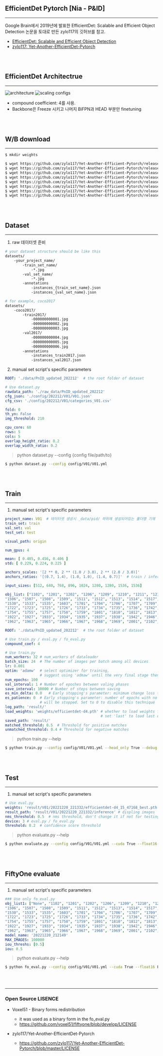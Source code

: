 ## EfficientDet Pytorch [Nia - P&ID]
---

Google Brain에서 2019년에 발표한 EfficientDet: Scalable and Efficient Object Detection 논문을 토대로 만든 zylo117의 깃허브를 참고.

- [EfficientDet: Scalable and Efficient Object Detection](https://arxiv.org/pdf/1911.09070.pdf)
- [zylo117: Yet-Another-EfficientDet-Pytorch](https://github.com/zylo117/Yet-Another-EfficientDet-Pytorch)

<br/>
<br/>

## EfficientDet Architectrue
---
![architecture](https://user-images.githubusercontent.com/94345086/210199690-4ca071e8-2e27-4656-a70c-a95564c34ca2.png)
![scaling configs](https://user-images.githubusercontent.com/94345086/210199692-0af87997-aad3-427b-aaf6-0f70887ebfef.png)

- compound coefficient: 4를 사용.
- Backbone은 Freeze 시키고 나머지 BiFPN과 HEAD 부분만 finetuning

<br/>
<br/>

## W/B download
---
```bash
$ mkdir weights

$ wget https://github.com/zylo117/Yet-Another-Efficient-Pytorch/releases/download/1.0/efficientdet-d0.pth -P ./weights
$ wget https://github.com/zylo117/Yet-Another-Efficient-Pytorch/releases/download/1.0/efficientdet-d1.pth -P ./weights
$ wget https://github.com/zylo117/Yet-Another-Efficient-Pytorch/releases/download/1.0/efficientdet-d2.pth -P ./weights
$ wget https://github.com/zylo117/Yet-Another-Efficient-Pytorch/releases/download/1.0/efficientdet-d3.pth -P ./weights
$ wget https://github.com/zylo117/Yet-Another-Efficient-Pytorch/releases/download/1.0/efficientdet-d4.pth -P ./weights
$ wget https://github.com/zylo117/Yet-Another-Efficient-Pytorch/releases/download/1.0/efficientdet-d5.pth -P ./weights
$ wget https://github.com/zylo117/Yet-Another-Efficient-Pytorch/releases/download/1.0/efficientdet-d6.pth -P ./weights
$ wget https://github.com/zylo117/Yet-Another-Efficient-Pytorch/releases/download/1.0/efficientdet-d7.pth -P ./weights
```

<br/>
<br/>

## Dataset
---
1. raw 데이터셋 준비
```bash
# your dataset structure should be like this
datasets/
    -your_project_name/
        -train_set_name/
            -*.jpg
        -val_set_name/
            -*.jpg
        -annotations
            -instances_{train_set_name}.json
            -instances_{val_set_name}.json

# for example, coco2017
datasets/
    -coco2017/
        -train2017/
            -000000000001.jpg
            -000000000002.jpg
            -000000000003.jpg
        -val2017/
            -000000000004.jpg
            -000000000005.jpg
            -000000000006.jpg
        -annotations
            -instances_train2017.json
            -instances_val2017.json
```
2. manual set script's specific parameters
```yml
ROOT: './data/PnID_updated_202212'  # the root folder of dataset

# Use dataset.py
rawdata_path: './raw_data/PnID_updated_202212'
cfg_json: './config/202212/V01/V01.json'
cfg_csv: './config/202212/V01/categories_V01.csv'

fold: 0
th_yn: False
img_threshold: 210

cpu_core: 60
rows: 5
cols: 5
overlap_height_ratio: 0.2
overlap_width_ratio: 0.2
```
> python dataset.py --config {config file/path/to}
```bash
$ python dataset.py --config config/V01/V01.yml
```

<br/>
<br/>

## Train
---
1. manual set script's specific parameters
```yaml
project_name: V01  # 데이터셋 생성시 _data/pid/ 하위에 생성되어있는 폴더명 기재
train_set: train
val_set: val
test_set: test

visual_path: origin

num_gpus: 4

mean: [ 0.485, 0.456, 0.406 ]
std: [ 0.229, 0.224, 0.225 ]

anchors_scales: '[2 ** 0, 2 ** (1.0 / 3.0), 2 ** (2.0 / 3.0)]'
anchors_ratios: '[(0.7, 1.4), (1.0, 1.0), (1.4, 0.7)]'  # train / inference

input_sizes: [512, 640, 768, 896, 1024, 1280, 1280, 1536, 1536]

obj_list: ["1102", "1201", "1202", "1206", "1209", "1210", "1211", "1212", "1301", "1401", "1501", "1502", "1504", "1505",
"1506", "1507", "1508", "1509", "1511", "1512", "1513", "1514", "1517", "1518", "1519", "1523", "1524", "1525", "1526", "1528",
"1530", "1533", "1535", "1603", "1701", "1704", "1706", "1707", "1709", "1710", "1711", "1713", "1715", "1716", "1717", "1719",
"1722", "1723", "1725", "1726", "1733", "1734", "1735", "1736", "1742", "1743", "1744", "1746", "1747", "1749", "1751", "1752",
"1754", "1755", "1757", "1758", "1759", "1801", "1810", "1812", "1813", "1903", "1907", "1908", "1909", "1913", "1920", "1921",
"1922", "1927", "1933", "1934", "1935", "1937", "1938", "1942", "1946", "1947", "1951", "1952", "1954", "1955", "1956", "1958",
"1962", "1963", "1965", "1966", "1967", "1968", "1969", "2001", "2102", "2103"]

ROOT: './data/PnID_updated_202212'  # the root folder of dataset

# Use train.py / eval.py / fo_eval.py
compound_coef: 4

# Use train.py
num_workers: 32 # num_workers of dataloader
batch_size: 24  # The number of images per batch among all devices
lr: 0.001 
optim: 'adamw'  # select optimizer for training,
                # suggest using 'admaw' until the very final stage then switch to 'sgd'
num_epochs: 100
val_interval: 1 # Number of epoches between valing phases
save_interval: 10000 # Number of steps between saving
es_min_delta: 0.0   # Early stopping's parameter: minimum change loss to qualify as an improvement
es_patience: 0  # Early stopping's parameter: number of epochs with no improvement after which training
                # will be stopped. Set to 0 to disable this technique
log_path: 'result/'
load_weights: 'weights/efficientdet-d4.pth' # whether to load weights from a checkpoint, set None to initialize,
                                            # set 'last' to load last checkpoint
saved_path: 'result/'
matched_threshold: 0.5  # Threshold for positive matches
unmatched_threshold: 0.4 # Threshold for negative matches
```
> python train.py --help
```bash
$ python train.py --config config/V01/V01.yml --head_only True --debug False
```

<br/>
<br/>

## Test
---
1. manual set script's specific parameters
```yaml
# Use eval.py
weights: 'result/V01/20221220_221332/efficientdet-d4_15_47168_best.pth' # '/path/to/weights'
result_path: 'result/V01/20221220_221332/inference' # displing images 
nms_threshold: 0.5  # nms threshold, don't change it if not for testing purposes
device: 3 # eval.py / fo_eval.py
threshold: 0.2  # confidence score threshold
```
> python evaluate.py --help
```bash
$ python evaluate.py --config config/V01/V01.yml --cuda True --float16 False --override True --evaluate --display-bboxes
```

<br/>
<br/>

## FiftyOne evaluate
---
1. manual set script's specific parameters
```yml
### Use only fo_eval.py
obj_list1: ["None", "1102", "1201", "1202", "1206", "1209", "1210", "1211", "1212", "1301", "1401", "1501", "1502", "1504", "1505",
"1506", "1507", "1508", "1509", "1511", "1512", "1513", "1514", "1517", "1518", "1519", "1523", "1524", "1525", "1526", "1528",
"1530", "1533", "1535", "1603", "1701", "1704", "1706", "1707", "1709", "1710", "1711", "1713", "1715", "1716", "1717", "1719",
"1722", "1723", "1725", "1726", "1733", "1734", "1735", "1736", "1742", "1743", "1744", "1746", "1747", "1749", "1751", "1752",
"1754", "1755", "1757", "1758", "1759", "1801", "1810", "1812", "1813", "1903", "1907", "1908", "1909", "1913", "1920", "1921",
"1922", "1927", "1933", "1934", "1935", "1937", "1938", "1942", "1946", "1947", "1951", "1952", "1954", "1955", "1956", "1958",
"1962", "1963", "1965", "1966", "1967", "1968", "1969", "2001", "2102", "2103"]
model_name: '20221220_212149'
MAX_IMAGES: 100000
iou_threshs: [0.5]
iou: 0.5
```
> python evaluate.py --help
```bash
$ python fo_eval.py --config config/V01/V01.yml --cuda True --float16 False --override True 
```

<br/>
<br/>

---
### Open Source LISENCE   
- Voxel51 - Binary forms redistribution
    - it was used as a binary form in the fo_eval.py
    - <https://github.com/voxel51/fiftyone/blob/develop/LICENSE>
    
- zylo117/Yet-Another-EfficientDet-Pytorch
    - <https://github.com/zylo117/Yet-Another-EfficientDet-Pytorch/blob/master/LICENSE>
